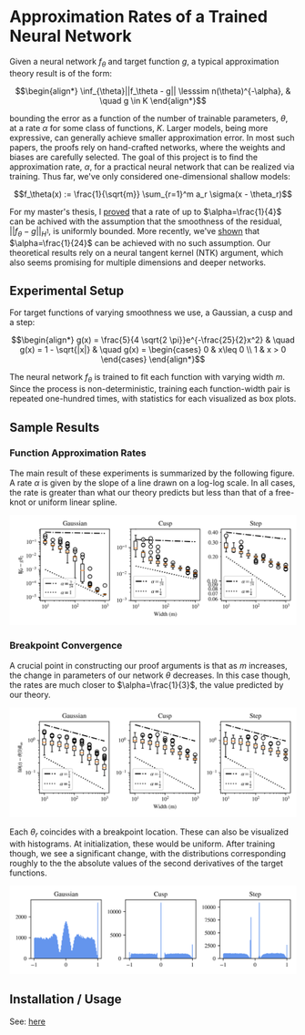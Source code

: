 # Approximation Rates of a Trained Neural Network

Given a neural network $f_\theta$ and target function $g$, a typical approximation theory result is of the form:

$$\begin{align*}
\inf_{\theta}||f_\theta - g|| \lesssim n(\theta)^{-\alpha}, & \quad g \in K
\end{align*}$$

bounding the error as a function of the number of trainable parameters, $\theta$, at a rate $\alpha$ for some class of functions, $K$. Larger models, being more expressive, can generally achieve smaller approximation error. In most such papers, the proofs rely on hand-crafted networks, where the weights and biases are carefully selected. The goal of this project is to find the approximation rate, $\alpha$, for a practical neural network that can be realized via training. Thus far, we've only considered one-dimensional shallow models:

$$f_\theta(x) := \frac{1}{\sqrt{m}} \sum_{r=1}^m a_r \sigma(x - \theta_r)$$

For my master's thesis, I [proved](https://stars.library.ucf.edu/etd2020/1203) that a rate of up to $\alpha=\frac{1}{4}$ can be achived with the assumption that the smoothness of the residual, $||f_\theta - g||_{H^1}$, is uniformly bounded. More recently, we've [shown](http://arxiv_link_goes_here) that $\alpha=\frac{1}{24}$ can be achieved with no such assumption. Our theoretical results rely on a neural tangent kernel (NTK) argument, which also seems promising for multiple dimensions and deeper networks.

## Experimental Setup
For target functions of varying smoothness we use, a Gaussian, a cusp and a step:

$$\begin{align*}
g(x) = \frac{5}{4 \sqrt{2 \pi}}e^{-\frac{25}{2}x^2} & \quad g(x) = 1 - \sqrt{|x|} & \quad g(x) = \begin{cases} 
    0 & x\leq 0 \\
    1 & x > 0 
  \end{cases}
\end{align*}$$

The neural network $f_\theta$ is trained to fit each function with varying width $m$. Since the process is non-deterministic, training each function-width pair is repeated one-hundred times, with statistics for each visualized as box plots. 

## Sample Results
### Function Approximation Rates
The main result of these experiments is summarized by the following figure. A rate $\alpha$ is given by the slope of a line drawn on a log-log scale. In all cases, the rate is greater than what our theory predicts but less than that of a free-knot or uniform linear spline. 

![](./results/untrained_ar/untrained_ar_convergence_in_L2.png)

### Breakpoint Convergence
A crucial point in constructing our proof arguments is that as $m$ increases, the change in parameters of our network $\theta$ decreases. In this case though, the rates are much closer to $\alpha=\frac{1}{3}$, the value predicted by our theory.

![](./results/untrained_ar/untrained_ar_br_inf.png)

Each $\theta_r$ coincides with a breakpoint location. These can also be visualized with histograms. At initialization, these would be uniform. After training though, we see a significant change, with the distributions corresponding roughly to the the absolute values of the second derivatives of the target functions.

![](./results/untrained_ar/untrained_ar_m1000_breakpoint_hist_single.png)

## Installation / Usage
See: [here](./scripts/README.md)
